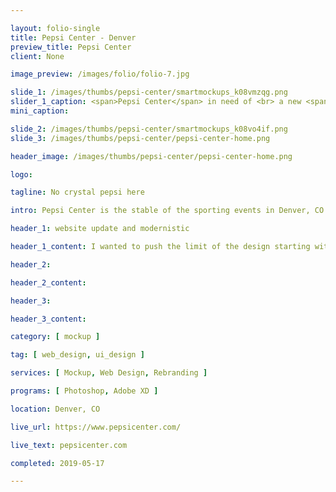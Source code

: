 ```yaml
---

layout: folio-single
title: Pepsi Center - Denver
preview_title: Pepsi Center
client: None

image_preview: /images/folio/folio-7.jpg

slide_1: /images/thumbs/pepsi-center/smartmockups_k08vmzqg.png
slider_1_caption: <span>Pepsi Center</span> in need of <br> a new <span>flava</span>
mini_caption: 

slide_2: /images/thumbs/pepsi-center/smartmockups_k08vo4if.png
slide_3: /images/thumbs/pepsi-center/pepsi-center-home.png

header_image: /images/thumbs/pepsi-center/pepsi-center-home.png

logo: 

tagline: No crystal pepsi here

intro: Pepsi Center is the stable of the sporting events in Denver, CO. Home to the Denver Nuggets and many different events, it was in need of an update. The design was a bit stale and looked a bit outdated.

header_1: website update and modernistic

header_1_content: I wanted to push the limit of the design starting with the header from the very beginning. I focused on making the colors of Pepsi standout for the entire design. Showcasing of the events and having filtered letter designs and showing levels makes it modern and gives attention. This was one of my first few design challenges and also featured in an article from <a href="https://www.attentioninsight.com/why-good-design-matters/bringing-attention-to-the-small-details/" class="red">Attention Insight</a>.

header_2: 

header_2_content: 

header_3: 

header_3_content: 

category: [ mockup ]

tag: [ web_design, ui_design ]

services: [ Mockup, Web Design, Rebranding ]

programs: [ Photoshop, Adobe XD ]

location: Denver, CO

live_url: https://www.pepsicenter.com/

live_text: pepsicenter.com

completed: 2019-05-17

---
```


